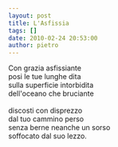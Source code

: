 ```yaml
---
layout: post
title: L'Asfissia
tags: []
date: 2010-02-24 20:53:00
author: pietro
---
```

Con grazia asfissiante<br/>posi le tue lunghe dita<br/>sulla superficie intorbidita<br/>dell'oceano che bruciante<br/><br/>discosti con disprezzo<br/>dal tuo cammino perso<br/>senza berne neanche un sorso<br/>soffocato dal suo lezzo.
